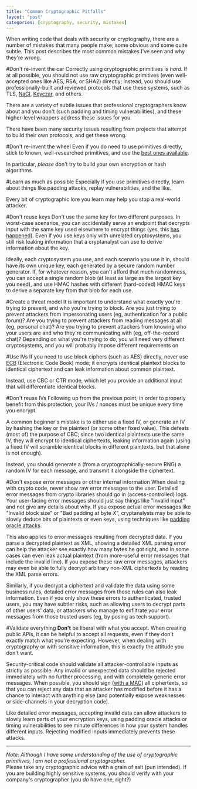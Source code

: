 ```yaml
---
title: "Common Cryptographic Pitfalls"
layout: "post"
categories: [cryptography, security, mistakes]
---
```


When writing code that deals with security or cryptography, there are a number of mistakes that many people make; some obvious and some quite subtle.  This post describes the most common mistakes I've seen and why they're wrong. 

#Don't re-invent the car
Correctly using cryptographic primitives is _hard_.  If at all possible, you should not use raw cryptographic primitives (even well-accepted ones like AES, RSA, or SHA2) directly; instead, you should use professionally-built and reviewed protocols that use these systems, such as TLS, [NaCl](http://nacl.cr.yp.to/), [Keyczar](https://github.com/google/keyczar), and others.

There are a variety of subtle issues that professional cryptographers know about and you don't (such padding and timing vulnerabilities), and these higher-level wrappers address these issues for you.

There have been many security issues resulting from projects that attempt to build their own protocols, and get these wrong.

#Don't re-invent the wheel
Even if you do need to use primitives directly, stick to known, well-researched primitives, and use the [best ones available](http://www.daemonology.net/blog/2009-06-11-cryptographic-right-answers.html).

In particular, _please_ don't try to build your own encryption or hash algorithms.

#Learn as much as possible
Especially if you use primitives directly, learn about things like padding attacks, replay vulnerabilities, and the like.

Every bit of cryptographic lore you learn may help you stop a real-world attacker.

#Don't reuse keys
Don't use the same key for two different purposes.  In worst-case scenarios, you can accidentally serve an endpoint that decrypts input with the same key used elsewhere to encrypt things (yes, this [has happened](http://blogs.msdn.com/b/webdev/archive/2012/10/22/cryptographic-improvements-in-asp-net-4-5-pt-1.aspx)).  Even if you use keys only with unrelated cryptosystems, you still risk leaking information that a cryptanalyst can use to derive information about the key.

Ideally, each cryptosystem you use, and each scenario you use it in, should have its own unique key, each generated by a secure random number generator.  If, for whatever reason, you can't afford that much randomness, you can accept a single random blob (at least as large as the largest key you need), and use HMAC hashes with different (hard-coded) HMAC keys to derive a separate key from that blob for each use. 

#Create a threat model
It is important to understand what exactly you're trying to prevent, and who you're trying to block.  Are you just trying to prevent attackers from impersonating users (eg, authentication for a public forum)?  Are you trying to prevent attackers from reading messages at all (eg, personal chat)?  Are you trying to prevent attackers from knowing who your users are and who they're communicating with (eg, off-the-record chat)?  Depending on what you're trying to do, you will need very different cryptosystems, and you will probably impose different requirements on 

#Use IVs
If you need to use block ciphers (such as AES) directly, never use [ECB](https://en.wikipedia.org/wiki/Block_cipher_mode_of_operation) (Electronic Code Book) mode; it encrypts identical plaintext blocks to identical ciphertext and can leak information about common plaintext.

Instead, use CBC or CTR mode, which let you provide an additional input that will differentiate identical blocks. 

#Don't reuse IVs
Following up from the previous point, in order to properly benefit from this protection, your IVs / nonces must be unique every time you encrypt.

A common beginner's mistake is to either use a fixed IV, or generate an IV by hashing the key or the plaintext (or some other fixed value).   This defeats (most of) the purpose of CBC; since two identical plaintexts use the same IV, they will encrypt to identical ciphertexts, leaking information again (using a fixed IV will scramble identical blocks in different plaintexts, but that alone is not enough).

Instead, you should generate a (from a cryptographically-secure RNG) a random IV for each message, and transmit it alongside the ciphertext.

#Don't expose error messages or other internal information
When dealing with crypto code, never show raw error messages to the user.  Detailed error messages from crypto libraries should go in (access-controlled) logs.  Your user-facing error messages should just say things like "Invalid input" and not give any details about why.  If you expose actual error messages like "Invalid block size" or "Bad padding at byte _X_", cryptanalysts may be able to slowly deduce bits of plaintexts or even keys, using techniques like [padding oracle attacks](https://en.wikipedia.org/wiki/Padding_oracle_attack).

This also applies to error messages resulting from decrypted data.  If you parse a decrypted plaintext as XML, showing a detailed XML parsing error can help the attacker see exactly how many bytes he got right, and in some cases can even leak actual plaintext (from more-useful error messages that include the invalid line).  If you expose these raw error messages, attackers may even be able to fully decrypt arbitrary non-XML ciphertexts by reading the XML parse errors.

Similarly, if you decrypt a ciphertext and validate the data using some business rules, detailed error messages from those rules can also leak information.  Even if you only show these errors to authenticated, trusted users, you may have subtler risks, such as allowing users to decrypt parts of other users' data, or attackers who manage to exfiltrate your error messages from those trusted users (eg, by posing as tech support).  

#Validate everything
**Don't** be liberal with what you accept.  When creating public APIs, it can be helpful to accept all requests, even if they don't exactly match what you're expecting.  However, when dealing with cryptography or with sensitive information, this is exactly the attitude you don't want.

Security-critical code should validate all attacker-controllable inputs as strictly as possible. Any invalid or unexpected data should be rejected immediately with no further processing, and with completely generic error messages.  When possible, you should sign ([with a MAC](http://www.daemonology.net/blog/2009-06-24-encrypt-then-mac.html)) all ciphertexts, so that you can reject any data that an attacker has modified before it has a chance to interact with anything else (and potentially expose weaknesses or side-channels in your decryption code).

Like detailed error messages, accepting invalid data can allow attackers to slowly learn parts of your encryption keys, using padding oracle attacks or timing vulnerabilities to see minute differences in how your system handles different inputs.  Rejecting modified inputs immediately prevents these attacks.

----

_Note: Although I have some understanding of the use of cryptographic primtiives, I am not a professional cryptographer._  
Please take any cryptographic advice with a grain of salt (pun intended).  If you are building highly sensitive systems, you should verify with your company's cryptographer (you _do_ have one, right?)